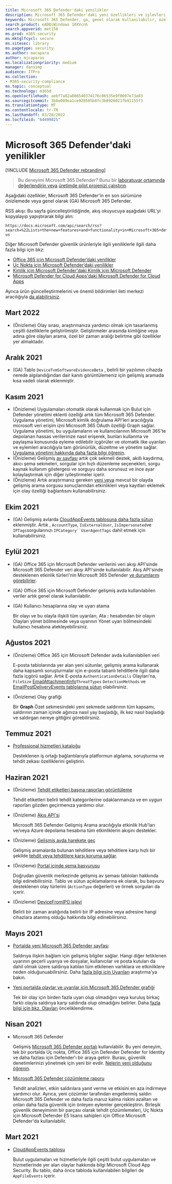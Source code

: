 ```yaml
---
title: Microsoft 365 Defender'daki yenilikler
description: Microsoft 365 Defender'daki yeni özellikleri ve işlevleri Microsoft 365 Defender
keywords: Microsoft 365 Defender, ga, genel olarak kullanılabilir, özellikler, kullanılabilir, yeni
search.product: eADQiWindows 10XVcnh
search.appverid: met150
ms.prod: m365-security
ms.mktglfcycl: secure
ms.sitesec: library
ms.pagetype: security
ms.author: macapara
author: mjcaparas
ms.localizationpriority: medium
manager: dansimp
audience: ITPro
ms.collection:
- M365-security-compliance
ms.topic: conceptual
ms.technology: m365d
ms.openlocfilehash: aebf7a82a886540374176c06535e9f0097e73a03
ms.sourcegitcommit: 3b8e009ea1ce928505b8fc3b8926021fb91155f3
ms.translationtype: MT
ms.contentlocale: tr-TR
ms.lasthandoff: 03/28/2022
ms.locfileid: "64499825"
---
```

# <a name="whats-new-in-microsoft-365-defender"></a>Microsoft 365 Defender'daki yenilikler

[!INCLUDE [Microsoft 365 Defender rebranding](../includes/microsoft-defender.md)]

> Bu deneyimi Microsoft 365 Defender? Bunu bir [laboratuvar ortamında değerlendirin veya](m365d-evaluation.md?ocid=cx-docs-MTPtriallab) [üretimde pilot projenizi çalıştırın](m365d-pilot.md?ocid=cx-evalpilot).

Aşağıdaki özellikler, Microsoft 365 Defender'in en son sürümüne önizlemede veya genel olarak (GA) Microsoft 365 Defender.

RSS akışı: Bu sayfa güncelleştirildiğinde, akış okuyucuya aşağıdaki URL'yi kopyalayıp yapıştırarak bilgi alın:

```http
https://docs.microsoft.com/api/search/rss?search=%22Lists+the+new+features+and+functionality+in+Microsoft+365+defender%22&locale=en-us
```

Diğer Microsoft Defender güvenlik ürünleriyle ilgili yeniliklerle ilgili daha fazla bilgi için bkz:

- [Office 365 için Microsoft Defender’daki yenilikler](../office-365-security/whats-new-in-defender-for-office-365.md)
- [Uç Nokta için Microsoft Defender’daki yenilikler](../defender-endpoint/whats-new-in-microsoft-defender-endpoint.md)
- [Kimlik için Microsoft Defender'daki Kimlik için Microsoft Defender](/defender-for-identity/whats-new)
- [Microsoft Defender for Cloud Apps'daki Microsoft Defender for Cloud Apps](/cloud-app-security/release-notes)

Ayrıca ürün güncelleştirmelerini ve önemli bildirimleri ileti merkezi aracılığıyla [da alabilirsiniz](https://admin.microsoft.com/Adminportal/Home#/MessageCenter). 



## <a name="march-2022"></a>Mart 2022

- (Önizleme) Olay sırası, araştırmanıza yardımcı olmak için tasarlanmış çeşitli özelliklerle geliştirilmiştir. Geliştirmeler arasında kimliğine veya adına göre olayları arama, özel bir zaman aralığı belirtme gibi özellikler yer almaktadır.

## <a name="december-2021"></a>Aralık 2021

- (GA) Tablo `DeviceTvmSoftwareEvidenceBeta` , belirli bir yazılımın cihazda nerede algılandığından dair kanıtı görüntülemeniz için gelişmiş aramada kısa vadeli olarak eklenmiştir.

## <a name="november-2021"></a>Kasım 2021

- (Önizleme) Uygulamaları otomatik olarak kullanmak için Bulut için Defender yönetimi eklenti özelliği artık tüm Microsoft 365 Defender. Uygulama yönetimi, Microsoft kimlik doğrulama API'leri aracılığıyla microsoft veri erişim izni Microsoft 365 OAuth özelliği Graph sağlar. Uygulama yönetimi, bu uygulamaların ve kullanıcılarının Microsoft 365'te depolanan hassas verilerinize nasıl erişerek, bunları kullanma ve paylaşma konusunda eyleme  edilebilir içgörüler ve otomatik ilke uyarıları ve eylemleri aracılığıyla tam görünürlük, düzeltme ve yönetim sağlar. [Uygulama yönetimi hakkında daha fazla bilgi öğrenin](/cloud-app-security/app-governance-manage-app-governance).
- (Önizleme) Gelişmiş [av sayfası](advanced-hunting-overview.md) artık çok sekmeli destek, akıllı kaydırma, akıcı şema sekmeleri, sorgular için hızlı düzenleme seçenekleri, sorgu kaynak kullanım göstergesi ve sorguyu daha sorunsuz ve ince ayar kolaylaştırmak için diğer iyileştirmeler içerir.
- (Önizleme) Artık araştırmanız gereken [yeni veya](advanced-hunting-link-to-incident.md) mevcut bir olayda gelişmiş arama sorgusu sonuçlarından etkinlikleri veya kayıtları eklemek için olay özelliği bağlantısını kullanabilirsiniz.

## <a name="october-2021"></a>Ekim 2021

- (GA) Gelişmiş avlarda [CloudAppEvents tablosuna daha fazla sütun](advanced-hunting-cloudappevents-table.md) eklenmiştir. Artık , `AccountType`, `IsExternalUser`, `IsImpersonated`ve `IPTags`sorgularınızı `IPCategory``UserAgentTags` dahil etmek için kullanabilirsiniz.

## <a name="september-2021"></a>Eylül 2021

- (GA) Office 365 için Microsoft Defender verilerini veri akışı API'sinde Microsoft 365 Defender veri akışı API'sinde kullanılabilir. Akış API'sinde desteklenen etkinlik türleri'nin Microsoft 365 Defender [ve durumlarını görebilirler](supported-event-types.md).
- (GA) Office 365 için Microsoft Defender gelişmiş avda kullanılabilen veriler artık genel olarak kullanılabilir.
- (GA) Kullanıcı hesaplarına olay ve uyarı atama

  Bir olayı ve bu olayla ilişkili tüm uyarıları, Ata **:** hesabından bir olayın Olayları yönet bölmesinde veya uyarının Yönet uyarı bölmesindeki kullanıcı hesabına atekleyebilirsiniz. 

## <a name="august-2021"></a>Ağustos 2021

- (Önizleme) Office 365 için Microsoft Defender avda kullanılabilen veri

  E-posta tablolarında yer alan yeni sütunlar, gelişmiş arama kullanarak daha kapsamlı soruşturmalar için e-posta tabanlı tehditlerle ilgili daha fazla içgörü sağlar. Artık E-posta `AuthenticationDetails` Olayları'na, [](./advanced-hunting-emailevents-table.md)`FileSize` [EmailAttachmentInfo](./advanced-hunting-emailattachmentinfo-table.md)`ThreatTypes` `DetectionMethods` ve [EmailPostDeliveryEvents tablolarına sütun](./advanced-hunting-emailpostdeliveryevents-table.md) olabilirsiniz.

- (Önizleme) Olay grafiği

  Bir **Graph** Özet sekmesindeki yeni sekmede saldırının tüm kapsamı, saldırının zaman içinde ağınıza nasıl yay başladığı, ilk kez nasıl başladığı ve saldırgan nereye gittiğini görebilirsiniz.

## <a name="july-2021"></a>Temmuz 2021

- [Professional hizmetleri kataloğu](https://sip.security.microsoft.com/interoperability/professional_services)

  Desteklenen iş ortağı bağlantılarıyla platformun algılama, soruşturma ve tehdit zekası özelliklerini geliştirin.

## <a name="june-2021"></a>Haziran 2021

- (Önizleme) [Tehdit etiketleri başına raporları görüntüleme](threat-analytics.md#view-reports-per-threat-tags)

  Tehdit etiketleri belirli tehdit kategorilerine odaklanmanıza ve en uygun raporları gözden geçirmenıza yardımcı olur.

- (Önizleme) [Akış API'si](../defender-endpoint/raw-data-export.md)

  Microsoft 365 Defender Gelişmiş Arama aracılığıyla etkinlik Hub'ları ve/veya Azure depolama hesabına tüm etkinliklerin akışını destekler.

- (Önizleme) [Gelişmiş avda harekete geç](advanced-hunting-take-action.md)

  Gelişmiş aramalarda bulunan tehditlere veya tehditlere karşı hızlı bir şekilde [tehdit veya tehditlere karşı koruma sağlar](advanced-hunting-overview.md).

- (Önizleme) [Portal içinde şema başvurusu](advanced-hunting-schema-tables.md#get-schema-information-in-the-security-center)

  Doğrudan güvenlik merkezinde gelişmiş av şeması tabloları hakkında bilgi edinebilirsiniz. Tablo ve sütun açıklamalarına ek olarak, bu başvuru desteklenen olay türlerini (`ActionType` değerleri) ve örnek sorguları da içerir.

- (Önizleme) [DeviceFromIP() işlevi](advanced-hunting-devicefromip-function.md)

  Belirli bir zaman aralığında belirli bir IP adresine veya adresine hangi cihazlara atanmış olduğu hakkında bilgi edinebilirsiniz.

## <a name="may-2021"></a>Mayıs 2021

- [Portalda yeni Microsoft 365 Defender sayfası](https://techcommunity.microsoft.com/t5/microsoft-365-defender/easily-find-anomalies-in-incidents-and-alerts/ba-p/2339243)

  Saldırıya ilişkin bağlam için gelişmiş bilgiler sağlar. Hangi diğer tetiklenen uyarının geçerli uyarıya ve dosyalar, kullanıcılar ve posta kutuları da dahil olmak üzere saldırıya katılan tüm etkilenen varlıklara ve etkinliklere neden olduğunuabilirsiniz. Daha [fazla bilgi için Uyarıları](/microsoft-365/security/defender/investigate-alerts) araştırma'ya bakın.

- [Yeni portalda olaylar ve uyarılar için Microsoft 365 Defender grafiği](https://techcommunity.microsoft.com/t5/microsoft-365-defender/new-alert-page-for-microsoft-365-defender-incident-detections/ba-p/2350425)

  Tek bir olay için birden fazla uyarı olup olmadığını veya kuruluş birkaç farklı olayla saldırıya karşı saldırıda olup olmadığını belirler. Daha [fazla bilgi için bkz. Olayları](/microsoft-365/security/defender/incident-queue) önceliklendirme.

## <a name="april-2021"></a>Nisan 2021

- Microsoft 365 Defender

  Gelişmiş [Microsoft 365 Defender portalı](https://security.microsoft.com) kullanılabilir. Bu yeni deneyim, tek bir portalda Uç nokta, Office 365 için Defender Defender for Identity ve daha fazlası için Defender'ı bir araya getirir. Burası, güvenlik denetimlerinizi yönetmek için yeni bir evdir. [Nelerin yeni olduğunu öğrenin](./microsoft-365-defender.md#the-microsoft-365-defender-portal).

- [Microsoft 365 Defender çözümleme raporu](threat-analytics.md)

  Tehdit analizleri, etkin saldırılara yanıt verme ve etkisini en aza indirmeye yardımcı olur. Ayrıca, yeni çözümler tarafından engellenmiş saldırı Microsoft 365 Defender ve daha fazla maruz kalma riskini azaltan ve onları daha fazla güvenlik için önleyen eylemler gerçekleştirin. Birleşik güvenlik deneyiminin bir parçası olarak tehdit çözümlemeleri, Uç Nokta için Microsoft Defender E5 lisans sahipleri için Office Microsoft Defender'da kullanılabilir.

## <a name="march-2021"></a>Mart 2021

- [CloudAppEvents tablosu](advanced-hunting-cloudappevents-table.md)

  Bulut uygulamaları ve hizmetleriyle ilgili çeşitli bulut uygulamaları ve hizmetlerinde yer alan olaylar hakkında bilgi Microsoft Cloud App Security. Bu tablo, daha önce tabloda kullanılabilen bilgileri de `AppFileEvents` içerir.


